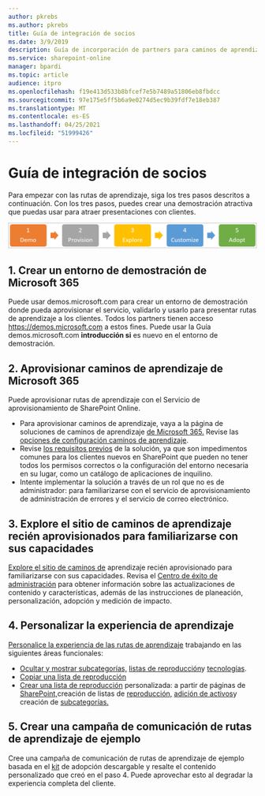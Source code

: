 ```yaml
---
author: pkrebs
ms.author: pkrebs
title: Guía de integración de socios
ms.date: 3/9/2019
description: Guía de incorporación de partners para caminos de aprendizaje de Microsoft 365
ms.service: sharepoint-online
manager: bpardi
ms.topic: article
audience: itpro
ms.openlocfilehash: f19e413d533b8bfcef7e5b7489a51806eb8fbdcc
ms.sourcegitcommit: 97e175e5ff5b6a9e0274d5ec9b39fdf7e18eb387
ms.translationtype: MT
ms.contentlocale: es-ES
ms.lasthandoff: 04/25/2021
ms.locfileid: "51999426"
---
```

# <a name="partner-onboarding-guide"></a>Guía de integración de socios
Para empezar con las rutas de aprendizaje, siga los tres pasos descritos a continuación. Con los tres pasos, puedes crear una demostración atractiva que puedas usar para atraer presentaciones con clientes. 

![El gráfico ilustra el proceso de incorporación de cinco pasos.](media/cg-partner-getfam.png)

## <a name="1-create-a-microsoft-365-demonstration-environment"></a>1. Crear un entorno de demostración de Microsoft 365
Puede usar demos.microsoft.com para crear un entorno de demostración donde pueda aprovisionar el servicio, validarlo y usarlo para presentar rutas de aprendizaje a los clientes. Todos los partners tienen acceso https://demos.microsoft.com a estos fines. Puede usar la Guía demos.microsoft.com **introducción si** es nuevo en el entorno de demostración.

## <a name="2-provision-microsoft-365-learning-pathways"></a>2. Aprovisionar caminos de aprendizaje de Microsoft 365
Puede aprovisionar rutas de aprendizaje con el Servicio de aprovisionamiento de SharePoint Online.
- Para aprovisionar caminos de aprendizaje, vaya a la página de soluciones de caminos de aprendizaje [de Microsoft 365.](https://provisioning.sharepointpnp.com/details/3df8bd55-b872-4c9d-88e3-6b2f05344239) Revise las [opciones de configuración caminos de aprendizaje](./custom_setupoptions.md). 
- Revise [los requisitos previos](./custom_provision.md) de la solución, ya que son impedimentos comunes para los clientes nuevos en SharePoint que pueden no tener todos los permisos correctos o la configuración del entorno necesaria en su lugar, como un catálogo de aplicaciones de inquilino.
- Intente implementar la solución a través de un rol que no es de administrador: para familiarizarse con el servicio de aprovisionamiento de administración de errores y el servicio de correo electrónico.

## <a name="3-explore-your-newly-provisioned-learning-pathways-site-to-get-familiar-with-its-capabilities"></a>3. Explore el sitio de caminos de aprendizaje recién aprovisionados para familiarizarse con sus capacidades
[Explore el sitio de caminos de](./custom_exploresite.md) aprendizaje recién aprovisionado para familiarizarse con sus capacidades. Revisa el [Centro de éxito de administración](./custom_successcenter.md) para obtener información sobre las actualizaciones de contenido y características, además de las instrucciones de planeación, personalización, adopción y medición de impacto.

## <a name="4-customize-the-learning-experience"></a>4. Personalizar la experiencia de aprendizaje
[Personalice la experiencia de las rutas de aprendizaje](./custom_overview.md) trabajando en las siguientes áreas funcionales:
- [Ocultar y mostrar subcategorías,](./custom_hideshowsub.md) [listas de reproducción](./custom_hideshowplaylists.md)y [tecnologías](./custom_hideshowtech.md).
- [Copiar una lista de reproducción](./custom_copyplaylist.md)
- [Crear una lista de reproducción](./custom_createnewplaylist.md) personalizada: a partir de páginas de [SharePoint,](./custom_createnewpage.md)creación de listas de [reproducción,](./custom_createnewplaylist.md) [adición de activos](./custom_addassets.md)y creación de [subcategorías.](./custom_createnewcat.md)

## <a name="5-create-a-sample-learning-pathways-communication-campaign"></a>5. Crear una campaña de comunicación de rutas de aprendizaje de ejemplo
Cree una campaña de comunicación de rutas de aprendizaje de ejemplo basada en el [kit](https://teamworktools.azurewebsites.net/m365lp/m365lpadoptionkit.zip) de adopción descargable y resalte el contenido personalizado que creó en el paso 4. Puede aprovechar esto al degradar la experiencia completa del cliente.